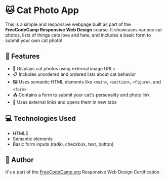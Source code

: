 # 🐱 Cat Photo App

This is a simple and responsive webpage built as part of the **FreeCodeCamp Responsive Web Design** course. It showcases various cat photos, lists of things cats love and hate, and includes a basic form to submit your own cat photo!

## 🚀 Features

- 🐾 Displays cat photos using external image URLs
- 📋 Includes unordered and ordered lists about cat behavior
- 🖼️ Uses semantic HTML elements like `<main>`, `<section>`, `<figure>`, and `<form>`
- 📤 Contains a form to submit your cat's personality and photo link
- 🔗 Uses external links and opens them in new tabs

## 💻 Technologies Used

- HTML5
- Semantic elements
- Basic form inputs (radio, checkbox, text, button)



## 📝 Author
  
It's a part of the [FreeCodeCamp.org](https://www.freecodecamp.org) Responsive Web Design Certification.
